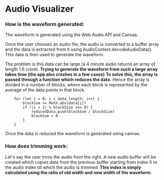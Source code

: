 # Audio Visualizer

### How is the waveform generated: 
The waveform is generated using the Web Audio API and Canvas.

Once the user chooses an audio file, the audio is converted to a buffer array and the data is extracted from it using AudioContext.decodeAudioData(). 
This data is then used to generate the waveform.

The problem is this data can be large (a 4 minute audio returns an array of length 1.6 crore).
**Trying to generate the waveform from such a large array takes time (the app also crashes in a few cases)** 
**To solve this, the array is passed through a function which reduces the data.**
Hence the array is divided in a number of blocks, where each block is represented by the average of the data points in that block.

        for (let i = 0; i < data.length; i++) {
            blockSum += Math.abs(data[i])
            if ((i + 1) % blockSize === 0) {
                reducedData.push(blockSum / blockSize)
                blockSum = 0
            }
        }
Once the data is reduced the waveform is generated using canvas.

### How does trimming work: 

Let's say the user trims the audio from the right. A new audio buffer will be created which copies data from the previous buffer starting from index 0 to the audio index till which the audio is trimmed. **This index is simply calculated using the ratio of old width and new width of the waveform.**
